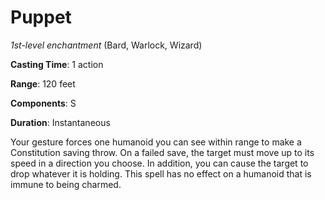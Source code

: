 # Puppet
*1st-level enchantment* (Bard, Warlock, Wizard)

**Casting Time**: 1 action

**Range**: 120 feet

**Components**: S

**Duration**: Instantaneous

Your gesture forces one humanoid you can see within range to make a Constitution saving throw. On a failed save, the target must move up to its speed in a direction you choose. In addition, you can cause the target to drop whatever it is holding. This spell has no effect on a humanoid that is immune to being charmed.

